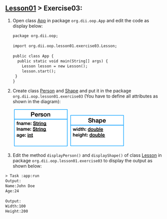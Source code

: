 ## [Lesson01](index.md) > Exercise03:

1. Open class [App](../../app/src/main/java/org/dii/oop/App.java) in package ```org.dii.oop.App``` and edit the code as display below:
   ```
   package org.dii.oop;

   import org.dii.oop.lesson01.exercise03.Lesson;

   public class App {
     public static void main(String[] args) {
       Lesson lesson = new Lesson();
       lesson.start();
    }
   }
   ```

2. Create class [Person](../../app/src/main/java/org/dii/oop/lesson01/exercise03/Person.java) and [Shape](../../app/src/main/java/org/dii/oop/lesson01/exercise03/Shape.java) and put it in the package ```org.dii.oop.lesson01.exercise03``` (You have to define all attributes as shown in the diagram):
   
   <img src="person.png" /> <img src="shape.png" />


3. Edit the method ```displayPerson()``` and ```displayShape()``` of class [Lesson](../../app/src/main/java/org/dii/oop/lesson01/exercise03/Lesson.java) in package ```org.dii.oop.lesson01.exercise03``` to display the output as shown below:
```
> Task :app:run
Output:
Name:John Doe
Age:24

Output:
Width:100
Height:200
```
